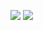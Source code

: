 ![](https://cdn.discordapp.com/attachments/1229572430843084800/1281831329431949385/Untitled224_20231115091729_2.png?ex=66dd25f4&is=66dbd474&hm=2f13cdc45bf14e34ceed193cd15944e873306cf4cf1387416a21d82c22131d7f&) ![](https://cdn.discordapp.com/attachments/1229572430843084800/1281831329159450624/Untitled224_20231115091809_1.png?ex=66dd25f4&is=66dbd474&hm=a69d90d9db5486b51c1634ab7d0c85d275e412846417be937399a443c28c475c&)

